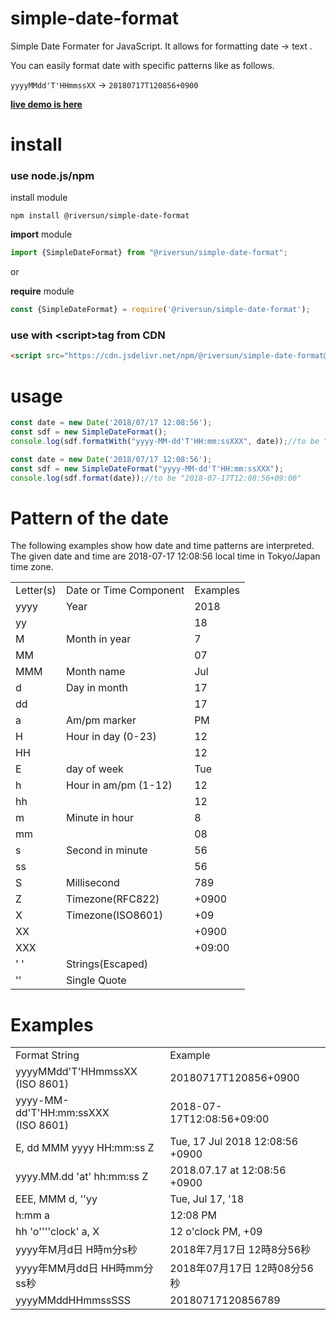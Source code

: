 # simple-date-format

Simple Date Formater for JavaScript.
It allows for formatting date → text .

You can easily format date with specific patterns like as follows.

`yyyyMMdd'T'HHmmssXX` → `20180717T120856+0900`

**[live demo is here](https://riversun.github.io/simple-date-format)**

# install 

### use node.js/npm

install module
```
npm install @riversun/simple-date-format
```   

**import**  module 
```javascript 1.8
import {SimpleDateFormat} from "@riversun/simple-date-format";

```

or 

**require** module 

```javascript 1.8
const {SimpleDateFormat} = require('@riversun/simple-date-format');

``` 

### use with **\<script\>tag**  from CDN 

```html
<script src="https://cdn.jsdelivr.net/npm/@riversun/simple-date-format@1.0.4/dist/simple-date-format.js"></script>
```

# usage

```javascript 1.8
const date = new Date('2018/07/17 12:08:56');
const sdf = new SimpleDateFormat();
console.log(sdf.formatWith("yyyy-MM-dd'T'HH:mm:ssXXX", date));//to be "2018-07-17T12:08:56+09:00"
```     

```javascript 1.8
const date = new Date('2018/07/17 12:08:56');
const sdf = new SimpleDateFormat("yyyy-MM-dd'T'HH:mm:ssXXX");
console.log(sdf.format(date));//to be "2018-07-17T12:08:56+09:00"
```

# Pattern of the date
The following examples show how date and time patterns are interpreted.
The given date and time are 2018-07-17 12:08:56 local time in Tokyo/Japan time zone.

<table>
 <tr>
  <td>Letter(s)</td>
  <td>Date or Time Component</td>
  <td>Examples</td>
 </tr>
 <tr>
  <td>yyyy</td>
  <td>Year</td>
  <td>2018</td>
 </tr>
 <tr>
  <td>yy</td>
  <td></td>
  <td>18</td>
 </tr>
 <tr>
  <td>M</td>
  <td>Month in year</td>
  <td>7</td>
 </tr>
 <tr>
  <td>MM</td>
  <td></td>
  <td>07</td>
 </tr>
 <tr>
  <td>MMM</td>
  <td>Month name</td>
  <td>Jul</td>
 </tr>
 <tr>
  <td>d</td>
  <td>Day in month</td>
  <td>17</td>
 </tr>
 <tr>
  <td>dd</td>
  <td></td>
  <td>17</td>
 </tr>
 <tr>
  <td>a</td>
  <td>Am/pm marker</td>
  <td>PM</td>
 </tr>
 <tr>
  <td>H</td>
  <td>Hour in day (0-23)</td>
  <td>12</td>
 </tr>
 <tr>
  <td>HH</td>
  <td></td>
  <td>12</td>
 </tr>
 <tr>
  <td>E</td>
  <td>day of week</td>
  <td>Tue</td>
 </tr>
 <tr>
  <td>h</td>
  <td>Hour in am/pm (1-12)</td>
  <td>12</td>
 </tr>
 <tr>
  <td>hh</td>
  <td></td>
  <td>12</td>
 </tr>
 <tr>
  <td>m</td>
  <td>Minute in hour</td>
  <td>8</td>
 </tr>
 <tr>
  <td>mm</td>
  <td></td>
  <td>08</td>
 </tr>
 <tr>
  <td>s</td>
  <td>Second in minute</td>
  <td>56</td>
 </tr>
 <tr>
  <td>ss</td>
  <td></td>
  <td>56</td>
 </tr>
 <tr>
  <td>S</td>
  <td>Millisecond</td>
  <td>789</td>
 </tr>
 <tr>
  <td>Z</td>
  <td>Timezone(RFC822)</td>
  <td>+0900</td>
 </tr>
 <tr>
  <td>X</td>
  <td>Timezone(ISO8601)</td>
  <td>+09</td>
 </tr>
 <tr>
  <td>XX</td>
  <td></td>
  <td>+0900</td>
 </tr>
 <tr>
  <td>XXX</td>
  <td></td>
  <td>+09:00</td>
 </tr>
 <tr>
  <td>' '</td>
  <td>Strings(Escaped)</td>
  <td></td>
 </tr>
 <tr>
  <td>''</td>
  <td>Single Quote</td>
  <td></td>
 </tr>
</table>

# Examples

<table>
 <tr>
  <td>Format String</td>
  <td>Example</td>
 </tr>
 <tr>
  <td>yyyyMMdd'T'HHmmssXX<br>(ISO 8601)</td>
  <td>20180717T120856+0900</td>
 </tr>
 <tr>
  <td>yyyy-MM-dd'T'HH:mm:ssXXX<br>(ISO 8601)</td>
  <td>2018-07-17T12:08:56+09:00</td>
 </tr>
 <tr>
  <td>E, dd MMM yyyy HH:mm:ss Z</td>
  <td>Tue, 17 Jul 2018 12:08:56 +0900</td>
 </tr>
 <tr>
  <td>yyyy.MM.dd 'at' hh:mm:ss Z</td>
  <td>2018.07.17 at 12:08:56 +0900</td>
 </tr>
 <tr>
  <td>EEE, MMM d, ''yy</td>
  <td>Tue, Jul 17, '18</td>
 </tr>
 <tr>
  <td>h:mm a</td>
  <td>12:08 PM</td>
 </tr>
 <tr>
  <td>hh 'o''''clock' a, X</td>
  <td>12 o'clock PM, +09</td>
 </tr>
 <tr>
  <td>yyyy年M月d日 H時m分s秒</td>
  <td>2018年7月17日 12時8分56秒</td>
 </tr>
 <tr>
  <td>yyyy年MM月dd日 HH時mm分ss秒</td>
  <td>2018年07月17日 12時08分56秒</td>
 </tr>
 <tr>
  <td>yyyyMMddHHmmssSSS</td>
  <td>20180717120856789</td>
 </tr>
</table>


